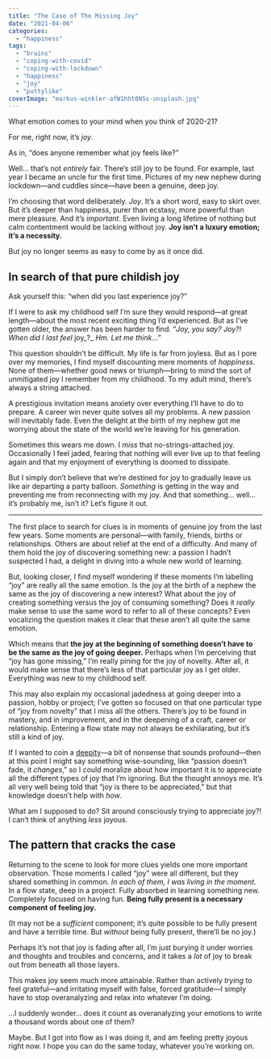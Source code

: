 ```yaml
---
title: "The Case of The Missing Joy"
date: "2021-04-06"
categories: 
  - "happiness"
tags: 
  - "brains"
  - "coping-with-covid"
  - "coping-with-lockdown"
  - "happiness"
  - "joy"
  - "puttylike"
coverImage: "markus-winkler-afW1hht0NSs-unsplash.jpg"
---
```


What emotion comes to your mind when you think of 2020-21?

For me, right now, it’s _joy_. 

As in, “does anyone remember what joy feels like?”

<!--more-->

Well… that’s not _entirely_ fair. There’s still joy to be found. For example, last year I became an uncle for the first time. Pictures of my new nephew during lockdown—and cuddles since—have been a genuine, deep joy.

I’m choosing that word deliberately. _Joy_. It’s a short word, easy to skirt over. But it’s deeper than happiness, purer than ecstasy, more powerful than mere pleasure. And it’s _important_. Even living a long lifetime of nothing but calm contentment would be lacking without joy. **Joy isn’t a luxury emotion; it’s a necessity.**

But joy no longer seems as easy to come by as it once did. 

## **In search of that pure childish joy**

Ask yourself this: “when did you last experience joy?”

If I were to ask my childhood self I’m sure they would respond—at great length—about the most recent exciting thing I’d experienced. But as I’ve gotten older, the answer has been harder to find. “_Joy, you say? Joy?! When did I last feel_ joy_?_ _Hm. Let me think…”_

This question shouldn’t be difficult. My life is far from joyless. But as I pore over my memories, I find myself discounting mere moments of _happiness_. None of them—whether good news or triumph—bring to mind the sort of unmitigated joy I remember from my childhood. To my adult mind, there’s always a string attached.

A prestigious invitation means anxiety over everything I’ll have to do to prepare. A career win never quite solves all my problems. A new passion will inevitably fade. Even the delight at the birth of my nephew got me worrying about the state of the world we’re leaving for his generation.

Sometimes this wears me down. I _miss_ that no-strings-attached joy. Occasionally I feel jaded, fearing that nothing will ever live up to that feeling again and that my enjoyment of everything is doomed to dissipate. 

But I simply don’t believe that we’re destined for joy to gradually leave us like air departing a party balloon. _Something_ is getting in the way and preventing me from reconnecting with my joy. And that something… well… it’s probably me, isn’t it? Let’s figure it out.

* * *

The first place to search for clues is in moments of genuine joy from the last few years. Some moments are personal—with family, friends, births or relationships. Others are about relief at the end of a difficulty. And many of them hold the joy of discovering something new: a passion I hadn’t suspected I had, a delight in diving into a whole new world of learning.

But, looking closer, I find myself wondering if these moments I’m labelling “joy” are really all the same emotion. Is the joy at the birth of a nephew the same as the joy of discovering a new interest? What about the joy of creating something versus the joy of consuming something? Does it _really_ make sense to use the same word to refer to all of these concepts? Even vocalizing the question makes it clear that these aren’t all quite the same emotion. 

Which means that **the joy at the beginning of something doesn’t have to be the same as the joy of going deeper.** Perhaps when I’m perceiving that “joy has gone missing,” I’m really pining for the joy of novelty. After all, it would make sense that there’s less of that particular joy as I get older. Everything was new to my childhood self.

This may also explain my occasional jadedness at going deeper into a passion, hobby or project; I’ve gotten so focused on that one particular type of “joy from novelty” that I miss all the others. There’s joy to be found in mastery, and in improvement, and in the deepening of a craft, career or relationship. Entering a flow state may not always be exhilarating, but it’s still a kind of joy.

If I wanted to coin a [deepity](https://www.theguardian.com/lifeandstyle/2013/may/25/change-your-life-life-deepities-oliver-burkeman)—a bit of nonsense that sounds profound—then at this point I might say something wise-sounding, like “passion doesn’t fade, it _changes_,” so I could moralize about how important it is to appreciate all the different types of joy that I’m ignoring. But the thought annoys me. It’s all very well being told that “joy is there to be appreciated,” but that knowledge doesn’t help with _how_.

What am I supposed to do? Sit around consciously trying to appreciate joy?! I can’t think of anything _less_ joyous.

## **The pattern that cracks the case**

Returning to the scene to look for more clues yields one more important observation. Those moments I called “joy” were all different, but they shared something in common. _In each of them, I was living in the moment._ In a flow state, deep in a project. Fully absorbed in learning something new. Completely focused on having fun. **Being fully present is a necessary component of feeling joy.**

(It may not be a _sufficient_ component; it’s quite possible to be fully present and have a terrible time. But _without_ being fully present, there’ll be no joy.)

Perhaps it’s not that joy is fading after all, I’m just burying it under worries and thoughts and troubles and concerns, and it takes a _lot_ of joy to break out from beneath all those layers.

This makes joy seem much more attainable. Rather than actively _trying_ to feel grateful—and irritating myself with false, forced gratitude—I simply have to stop overanalyzing and relax into whatever I’m doing.

…I suddenly wonder... does it count as overanalyzing your emotions to write a thousand words about one of them? 

Maybe. But I got into flow as I was doing it, and am feeling pretty joyous right now. I hope you can do the same today, whatever you’re working on.
